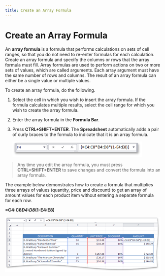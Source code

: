 ```yaml
---
title: Create an Array Formula
---
```

# Create an Array Formula
An **array formula** is a formula that performs calculations on sets of cell ranges, so that you do not need to re-enter formulas for each calculation. Create an array formula and specify the columns or rows that the array formula must fill. Array formulas are used to perform actions on two or more sets of values, which are called arguments. Each array argument must have the same number of rows and columns. The result of an array formula can either be a single value or multiple values.

To create an array formula, do the following.
1. Select the cell in which you wish to insert the array formula. If the formula calculates multiple results, select the cell range for which you wish to create the array formula.
2. Enter the array formula in the **Formula Bar**.
3. Press **CTRL+SHIFT+ENTER**. The **Spreadsheet** automatically adds a pair of curly braces to the formula to indicate that it is an array formula.
	
	![ArrayFormulaBraces.png](../../../images/Img21284.png)

> Any time you edit the array formula, you must press **CTRL+SHIFT+ENTER** to save changes and convert the formula into an array formula.

The example below demonstrates how to create a formula that multiplies three arrays of values (quantity, price and discount) to get an array of amount values for each product item without entering a separate formula for each row.

**=C4:C8*D4:D8*(1-E4:E8)**

![ArrayFormula.png](../../../images/Img21256.png)